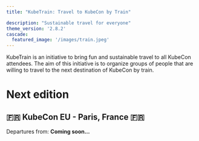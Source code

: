 ```yaml
---
title: "KubeTrain: Travel to KubeCon by Train"

description: "Sustainable travel for everyone"
theme_version: '2.8.2'
cascade:
  featured_image: '/images/train.jpeg'
---
```


KubeTrain is an initiative to bring fun and sustainable travel to all
KubeCon attendees. The aim of this initiative is to organize groups of
people that are willing to travel to the next destination of KubeCon by
train.

# Next edition

## 🇫🇷 KubeCon EU - Paris, France 🇫🇷

Departures from: **Coming soon...**

<!--

🇬🇧 **UK - London**

🇪🇸 **Spain - Barcelona**

🇧🇪 **Belgium - Brussels**

🇳🇱 **Netherlands - Amsterdam**

🇩🇪 **Germany - Frankfurt, Munich …**

🇨🇭 **Switzerland - Geneva, Zurich**

🇮🇹 **Italy - Milan, Turin**

🇦🇹 **Austria - Vienna …**

-->
